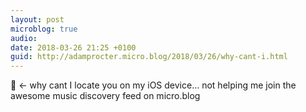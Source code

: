 ```yaml
---
layout: post
microblog: true
audio: 
date: 2018-03-26 21:25 +0100
guid: http://adamprocter.micro.blog/2018/03/26/why-cant-i.html
---
```

🎵 <- why cant I locate you on my iOS device… not helping me join the awesome music discovery feed on micro.blog
